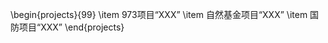 \begin{projects}{99}
    \item 973项目“XXX”
    \item 自然基金项目“XXX”
    \item 国防项目“XXX”
\end{projects}

